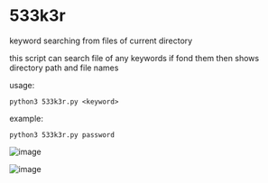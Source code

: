 # 533k3r
keyword searching from files of current directory 

this script can search file of any keywords
if fond them then shows directory path and file names

usage:

```
python3 533k3r.py <keyword>
```

example:

```
python3 533k3r.py password
```

![image](https://user-images.githubusercontent.com/75846902/170627067-de914f7a-3fab-4389-9814-8c44968214e6.png)

![image](https://user-images.githubusercontent.com/75846902/170627106-491936d1-a30d-4f49-b026-247b07978e96.png)
